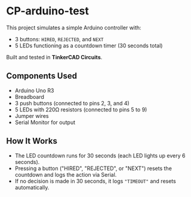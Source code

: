 # CP-arduino-test

This project simulates a simple Arduino controller with:

- 3 buttons: `HIRED`, `REJECTED`, and `NEXT`
- 5 LEDs functioning as a countdown timer (30 seconds total)

Built and tested in **TinkerCAD Circuits**.

## Components Used

- Arduino Uno R3
- Breadboard
- 3 push buttons (connected to pins 2, 3, and 4)
- 5 LEDs with 220Ω resistors (connected to pins 5 to 9)
- Jumper wires
- Serial Monitor for output

## How It Works

- The LED countdown runs for 30 seconds (each LED lights up every 6 seconds).
- Pressing a button ("HIRED", "REJECTED", or "NEXT") resets the countdown and logs the action via Serial.
- If no decision is made in 30 seconds, it logs `"TIMEOUT"` and resets automatically.
